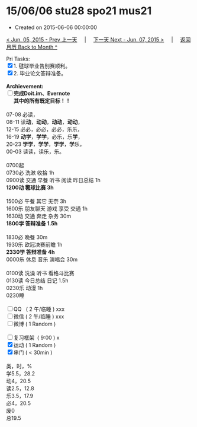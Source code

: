 # 15/06/06 stu28 spo21 mus21

- Created on 2015-06-06 00:00:00

[< Jun. 05, 2015 - Prev 上一天](/_archived/lifelogs/2015/06/d05.md) &nbsp; &nbsp; | &nbsp; &nbsp; [下一天 Next - Jun. 07, 2015 >](/_archived/lifelogs/2015/06/d07.md) &nbsp; &nbsp; |  &nbsp; &nbsp; [返回月历 Back to Month ^](/_archived/lifelogs/2015/06/index.md)
<br/><div>Pri Tasks:<br/><input type="checkbox" checked="true" />1. 毽球毕业告别赛顺利。</div><div><input type="checkbox" checked="true" />2. 毕业论文答辩准备。</div><div><br/></div><div><b>Archievement:</b></div><div><b><input type="checkbox" />完成Doit.im、</b><b>Evernote</b></div><div><b>      其中的</b><b>所有</b><b>既定目标！！</b></div><div><div><br/></div><div>07-08 必读，</div>08-11 读<b>动</b>，<b>动动</b>，<b>动动</b>，<b>动动</b>，<br/>12-15 必必，必必，必必，乐乐，<br/>16-19 <b>动学</b>，<b>学学</b>，必乐，乐<b>学</b>，<br/>20-23 <b>学学</b>，<b>学学</b>，<b>学学</b>，<b>学</b>乐，</div><div>00-03 读读，读乐，乐。<br/><div><br/></div>0700起<br/>0730必 洗漱 收拾 1h</div><div>0900读 交通 早餐 听书 阅读 昨日总结 1h</div><div><b>1200动 毽球比赛 3h</b><div><br/></div>1500必 午餐 其它 无奈 3h</div><div>1600乐 朋友聊天 游戏 享受 交通 1h</div><div>1630动 交通 奔走 杂务 30m</div><div><b>1800学 答辩准备 1.5h</b></div><div><br/></div><div>1830必 晚餐 30m</div><div>1930乐 欧冠决赛前瞻 1h</div><div><b>2330学 答辩准备 4h</b></div><div>0000乐 休息 音乐 演唱会 30m</div><div><br/></div><div>0100读 洗澡 听书 看格斗比赛<br/>0130读 今日总结 日记 1.5h</div><div>0230乐 动漫 1h</div><div>0230睡</div><div><br/></div><div><input type="checkbox" />QQ   ( 2 午/临睡 ) xxx<br/><input type="checkbox" />微信 ( 2 午/临睡 ) xxx</div><div><input type="checkbox" />微博 ( 1 Random ) </div><div><br/></div><div><input type="checkbox" />复习框架  ( 9:00 ) x<br/></div><div><input type="checkbox" checked="true" />运动 ( 1 Random ) </div><div><input type="checkbox" checked="true" />串门 ( < 30min ) </div><div><div><br/></div>类，时，%<br/>学5.5，28.2<br/>动4，20.5<br/>读2.5，12.8<br/>乐3.5，17.9<br/>必4，20.5<br/>废0<br/>总19.5</div>
